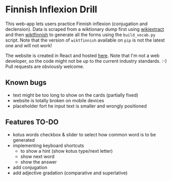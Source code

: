 # Finnish Inflexion Drill

This web-app lets users practice Finnish inflexion (conjugation and declension).
Data is scraped from a wiktionary dump first using [wikiextract](https://github.com/tatuylonen/wiktextract) and then [wiktfinnish](https://github.com/tatuylonen/wiktfinnish) to generate all the forms using the `build_vocab.py` script. Note that the version of `wiktfinnish` available on `pip` is not the latest one and will not work!

The website is created in React and hosted [here](https://tragram.github.io/finnish-inflexion-drill/). Note that I'm not a web developer, so the code might not be up to the current industry standards. :-) Pull requests are obviously welcome.

## Known bugs
* text might be too long to show on the cards (partially fixed)
* website is totally broken on mobile devices
* placeholder fort he input text is smaller and wrongly positioned

## Features TO-DO
* kotus words checkbox & slider to select how common word is to be generated
* implementing keyboard shortcuts
    * to show a hint (show kotus type/next letter)
    * show next word
    * show the answer
* add conjugation
* add adjective gradation (comparative and superlative)